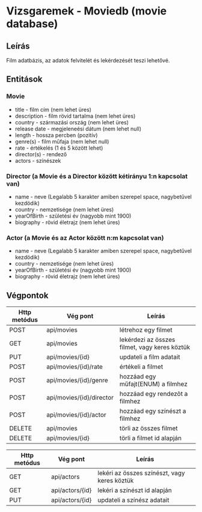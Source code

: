 # Vizsgaremek - Moviedb (movie database)

## Leírás
Film adatbázis, az adatok felvitelét és lekérdezését teszi lehetővé.

## Entitások

### Movie
* title - film cím (nem lehet üres)
* description - film rövid tartalma (nem lehet üres)
* country - származási ország (nem lehet üres)
* release date - megjeleneési dátum (nem lehet null)
* length - hossza percben (pozitív)
* genre(s) - film műfaja (nem lehet null)
* rate - értékelés (1 és 5 között lehet)
* director(s) - rendező 
* actors - színészek
### Director (a Movie és a Director között kétirányu 1:n kapcsolat van)
* name - neve (Legalabb 5 karakter amiben szerepel space, nagybetűvel kezdödik)
* country - nemzetisége (nem lehet üres)
* yearOfBirth - születési év (nagyobb mint 1900)
* biography - rövid életrajz (nem lehet üres)
### Actor (a Movie és az Actor között n:m kapcsolat van)
* name - neve (Legalabb 5 karakter amiben szerepel space, nagybetűvel kezdödik)
* country - nemzetisége (nem lehet üres)
* yearOfBirth - születési év (nagyobb mint 1900)
* biography - rövid életrajz (nem lehet üres)

## Végpontok
| Http metódus | Vég pont                 | Leírás                                        |
| ------------ | ------------------------ | --------------------------------------------- |
| POST         | api/movies               | létrehoz egy filmet                           |
| GET          | api/movies               | lekérdezi az összes filmet, vagy keres köztük |
| PUT          | api/movies/{id}          | updateli a film adatait                       |
| POST         | api/movies/{id}/rate     | értékeli a filmet                             |
| POST         | api/movies/{id}/genre    | hozzáad egy műfajt(ENUM) a filmhez            |
| POST         | api/movies/{id}/director | hozzáad egy rendezõt a filmhez                |
| POST         | api/movies/{id}/actor    | hozzáad egy színészt a filmhez                |
| DELETE       | api/movies               | törli az összes filmet                        |
| DELETE       | api/movies/{id}          | törli a filmet id alapján                     |

| Http metódus | Vég pont                 | Leírás                                        |
| ------------ | ------------------------ | --------------------------------------------- |
| GET          | api/actors               | lekéri az összes színészt, vagy keres köztük  |
| GET          | api/actors/{id}          | lekéri a színészt id alapján                  |
| PUT          | api/actors/{id}          | updateli a színész adatait                    |



